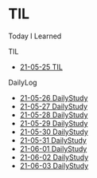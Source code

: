 # TIL
Today I Learned





TIL
  - [21-05-25 TIL](https://github.com/icraft2170/TIL/blob/master/Java/%5BJava%5Dchar%5B%5D%EC%9D%98_%ED%8A%B9%EC%A7%95.md)




DailyLog
  - [21-05-26 DailyStudy](https://github.com/icraft2170/TIL/blob/master/dailylog/2021-05-26-dailylog.md)
  - [21-05-27 DailyStudy](https://github.com/icraft2170/TIL/blob/master/dailylog/2021-05-27-dailylog.md)
  - [21-05-28 DailyStudy](https://github.com/icraft2170/TIL/blob/master/dailylog/2021-05-28-dailylog.md)
  - [21-05-29 DailyStudy](https://github.com/icraft2170/TIL/blob/master/dailylog/2021-05-29-dailylog.md)
  - [21-05-30 DailyStudy](https://github.com/icraft2170/TIL/blob/master/dailylog/2021-05-30-dailylog.md)
  - [21-05-31 DailyStudy](https://github.com/icraft2170/TIL/blob/master/dailylog/2021-05-31-dailylog.md)
  - [21-06-01 DailyStudy](https://github.com/icraft2170/TIL/blob/master/dailylog/2021-06-01-dailylog.md) 
  - [21-06-02 DailyStudy](https://github.com/icraft2170/TIL/blob/master/dailylog/2021-06-02-dailylog.md)
  - [21-06-03 DailyStudy](https://github.com/icraft2170/TIL/blob/master/dailylog/2021-06-03-dailylog.md)
